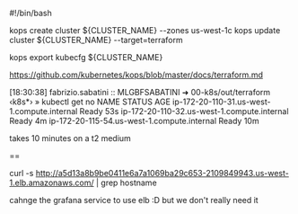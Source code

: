 #!/bin/bash

kops create cluster ${CLUSTER_NAME} --zones us-west-1c
kops update cluster ${CLUSTER_NAME} --target=terraform


kops export kubecfg ${CLUSTER_NAME}

https://github.com/kubernetes/kops/blob/master/docs/terraform.md

[18:30:38] fabrizio.sabatini :: MLGBFSABATINI  ➜  00-k8s/out/terraform ‹k8s*› » kubectl get no
NAME                                          STATUS    AGE
ip-172-20-110-31.us-west-1.compute.internal   Ready     53s
ip-172-20-110-32.us-west-1.compute.internal   Ready     4m
ip-172-20-115-54.us-west-1.compute.internal   Ready     10m

takes 10 minutes on a t2 medium

==

curl -s http://a5d13a8b9be0411e6a7a1069ba29c653-2109849943.us-west-1.elb.amazonaws.com/ | grep hostname

cahnge the grafana service to use elb :D
but we don't really need it
